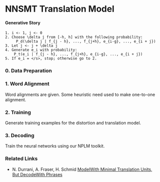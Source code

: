 NNSMT Translation Model
=======================


#### Generative Story

```
1. i <- 1, j <- 0
2. Choose \delta j from [-h, h] with the following probability:
	 P_d(\delta j | f_{j - h}, ..., f_{j+h}, e_{i-g}, ..., e_{i + j})
3. Let j <- j + \delta j
4. Generate e_i with probability:
    P_t(e_i | f_{j - h}, ..., f_{j+h}, e_{i-g}, ..., e_{i + j})
5. If e_i = </s>, stop; otherwise go to 2.
```

### 0. Data Preparation

### 1. Word Alignment

Word alignments are given. Some heuristic need used to make one-to-one alignment.

### 2. Training

Generate training examples for the distortion and translation model.

### 3. Decoding

Train the neural networks using our NPLM toolkit.

### Related Links
	
* N. Durrani, A. Fraser, H. Schmid [ModelWith Minimal Translation Units, But DecodeWith Phrases](http://www.cis.uni-muenchen.de/~fraser/pubs/durrani_naacl2013.pdf)


